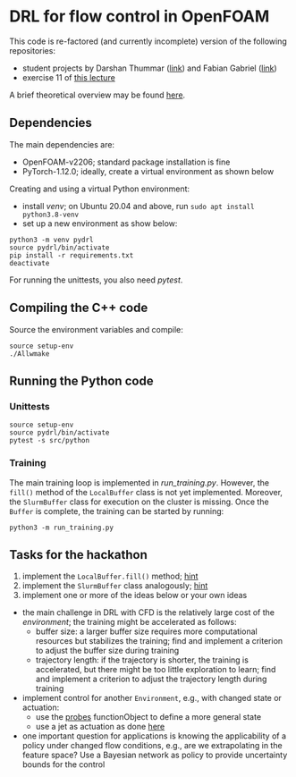 # DRL for flow control in OpenFOAM

This code is re-factored (and currently incomplete) version of the following repositories:

- student projects by Darshan Thummar ([link](https://github.com/darshan315/flow_past_cylinder_by_DRL)) and Fabian Gabriel ([link](https://github.com/FabianGabriel/Active_flow_control_past_cylinder_using_DRL))
- exercise 11 of [this lecture](https://github.com/AndreWeiner/ml-cfd-lecture/blob/main/notebooks/exercise_10_11.ipynb)

A brief theoretical overview may be found [here](https://andreweiner.github.io/ml-cfd-slides/lecture_10_11.html).

## Dependencies

The main dependencies are:
- OpenFOAM-v2206; standard package installation is fine
- PyTorch-1.12.0; ideally, create a virtual environment as shown below

Creating and using a virtual Python environment:
- install *venv*; on Ubuntu 20.04 and above, run `sudo apt install python3.8-venv`
- set up a new environment as show below:
```
python3 -m venv pydrl
source pydrl/bin/activate
pip install -r requirements.txt
deactivate
```

For running the unittests, you also need *pytest*.


## Compiling the C++ code

Source the environment variables and compile:

```
source setup-env
./Allwmake
```

## Running the Python code

### Unittests

```
source setup-env
source pydrl/bin/activate
pytest -s src/python
```

### Training

The main training loop is implemented in *run_training.py*. However, the `fill()` method of the `LocalBuffer` class is not yet implemented. Moreover, the `SlurmBuffer` class for execution on the cluster is missing. Once the `Buffer` is complete, the training can be started by running:

```
python3 -m run_training.py
```

## Tasks for the hackathon

1. implement the `LocalBuffer.fill()` method; [hint](https://github.com/AndreWeiner/ml-cfd-lecture/blob/main/test_cases/drl_control_cylinder/env_local.py)
2. implement the `SlurmBuffer` class analogously; [hint](https://github.com/FabianGabriel/Active_flow_control_past_cylinder_using_DRL/blob/main/DRL_py_beta/env_cluster.py)
3. implement one or more of the ideas below or your own ideas

- the main challenge in DRL with CFD is the relatively large cost of the *environment*; the training might be accelerated as follows:
  - buffer size: a larger buffer size requires more computational resources but stabilizes the training; find and implement a criterion to adjust the buffer size during training
  - trajectory length: if the trajectory is shorter, the training is accelerated, but there might be too little exploration to learn; find and implement a criterion to adjust the trajectory length during training
- implement control for another `Environment`, e.g., with changed state or actuation:
  - use the [probes](https://www.openfoam.com/documentation/guides/latest/api/classFoam_1_1probes.html) functionObject to define a more general state
  - use a jet as actuation as done [here](https://github.com/jerabaul29/Cylinder2DFlowControlDRL)
- one important question for applications is knowing the applicability of a policy under changed flow conditions, e.g., are we extrapolating in the feature space? Use a Bayesian network as policy to provide uncertainty bounds for the control